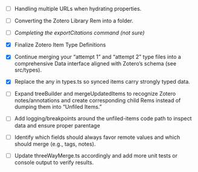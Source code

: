 -   [ ] Handling multiple URLs when hydrating properties.

-   [ ] Converting the Zotero Library Rem into a folder.

-   [ ] _Completing the exportCitations command (not sure)_

-   [x] Finalize Zotero Item Type Definitions

-   [x] Continue merging your “attempt 1” and “attempt 2” type files into a comprehensive Data interface aligned with Zotero’s schema (see src/types).

-   [x] Replace the any in types.ts so synced items carry strongly typed data.

-   [ ] Expand treeBuilder and mergeUpdatedItems to recognize Zotero notes/annotations and create corresponding child Rems instead of dumping them into “Unfiled Items.”

-   [ ] Add logging/breakpoints around the unfiled-items code path to inspect data and ensure proper parentage
-   [ ] Identify which fields should always favor remote values and which should merge (e.g., tags, notes).

-   [ ] Update threeWayMerge.ts accordingly and add more unit tests or console output to verify results.
